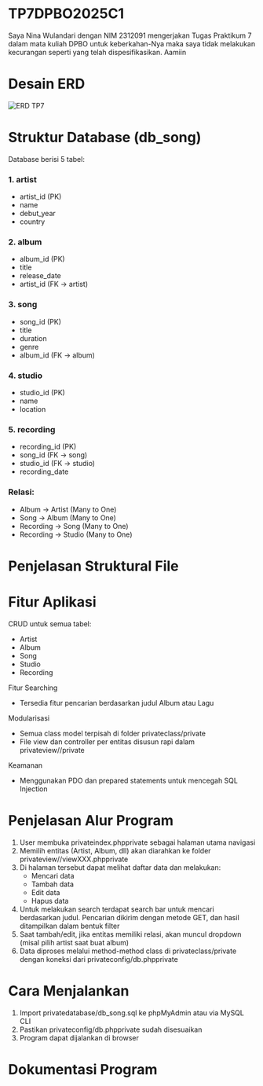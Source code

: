 # TP7DPBO2025C1
Saya Nina Wulandari dengan NIM 2312091 mengerjakan Tugas Praktikum 7 dalam mata kuliah DPBO untuk keberkahan-Nya maka saya tidak melakukan kecurangan seperti yang telah dispesifikasikan. Aamiin

# Desain ERD
![ERD TP7](https://github.com/user-attachments/assets/0909803a-6957-4e49-a47f-8f86e38c9947)

# Struktur Database (db_song)
Database berisi 5 tabel:

### 1. artist
- artist_id (PK)
- name
- debut_year
- country

### 2. album
- album_id (PK)
- title
- release_date
- artist_id (FK → artist)

### 3. song
- song_id (PK)
- title
- duration
- genre
- album_id (FK → album)

### 4. studio
- studio_id (PK)
- name
- location

### 5. recording
- recording_id (PK)
- song_id (FK → song)
- studio_id (FK → studio)
- recording_date

### Relasi:
- Album → Artist (Many to One)
- Song → Album (Many to One)
- Recording → Song (Many to One)
- Recording → Studio (Many to One)

# Penjelasan Struktural File


# Fitur Aplikasi
CRUD untuk semua tabel:  
- Artist  
- Album  
- Song  
- Studio  
- Recording  

Fitur Searching  
- Tersedia fitur pencarian berdasarkan judul Album atau Lagu

Modularisasi  
- Semua class model terpisah di folder privateclass/private  
- File view dan controller per entitas disusun rapi dalam privateview/<entitas>/private

Keamanan  
- Menggunakan PDO dan prepared statements untuk mencegah SQL Injection

# Penjelasan Alur Program

1. User membuka privateindex.phpprivate sebagai halaman utama navigasi
2. Memilih entitas (Artist, Album, dll) akan diarahkan ke folder privateview/<entitas>/viewXXX.phpprivate
3. Di halaman tersebut dapat melihat daftar data dan melakukan:
   - Mencari data
   - Tambah data
   - Edit data
   - Hapus data
4. Untuk melakukan search terdapat search bar untuk mencari berdasarkan judul. Pencarian dikirim dengan metode GET, dan hasil ditampilkan dalam bentuk filter
5. Saat tambah/edit, jika entitas memiliki relasi, akan muncul dropdown (misal pilih artist saat buat album)
6. Data diproses melalui method-method class di privateclass/private dengan koneksi dari privateconfig/db.phpprivate

# Cara Menjalankan
1. Import privatedatabase/db_song.sql ke phpMyAdmin atau via MySQL CLI
2. Pastikan privateconfig/db.phpprivate sudah disesuaikan
3. Program dapat dijalankan di browser

# Dokumentasi Program
